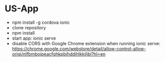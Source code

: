 # US-App
- npm install -g cordova ionic
- clone repository
- npm install
- start app: ionic serve
- disable CORS with Google Chrome extension when running ionic serve: https://chrome.google.com/webstore/detail/allow-control-allow-origi/nlfbmbojpeacfghkpbjhddihlkkiljbi?hl=en
